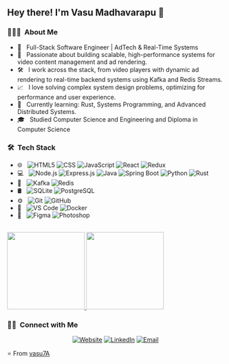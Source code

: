 <h2> Hey there! I'm Vasu Madhavarapu 👋</h2>

<h3> 👨🏻‍💻 &nbsp;About Me </h3>

- 🎯 &nbsp; Full-Stack Software Engineer | AdTech & Real-Time Systems
- 🧠 &nbsp; Passionate about building scalable, high-performance systems for video content management and ad rendering.
- 🛠️ &nbsp; I work across the stack, from video players with dynamic ad rendering to real-time backend systems using Kafka and Redis Streams.
- 📈 &nbsp; I love solving complex system design problems, optimizing for performance and user experience.
- 🌱 &nbsp; Currently learning: Rust, Systems Programming, and Advanced Distributed Systems.
- 🎓 &nbsp; Studied Computer Science and Engineering and Diploma in Computer Science

<h3> 🛠 &nbsp;Tech Stack</h3>

- 🌐 &nbsp;
  ![HTML5](https://img.shields.io/badge/-HTML5-333333?style=flat&logo=HTML5)
  ![CSS](https://img.shields.io/badge/-CSS-333333?style=flat&logo=CSS3&logoColor=1572B6)
  ![JavaScript](https://img.shields.io/badge/-JavaScript-333333?style=flat&logo=javascript)
  ![React](https://img.shields.io/badge/-React-333333?style=flat&logo=react)
  ![Redux](https://img.shields.io/badge/-Redux-333333?style=flat&logo=redux&logoColor=764ABC)
- 💻 &nbsp;
  ![Node.js](https://img.shields.io/badge/-Node.js-333333?style=flat&logo=node.js)
  ![Express.js](https://img.shields.io/badge/-Express.js-333333?style=flat&logo=express)
  ![Java](https://img.shields.io/badge/-Java-333333?style=flat&logo=Java&logoColor=007396)
  ![Spring Boot](https://img.shields.io/badge/-Spring%20Boot-333333?style=flat&logo=springboot)
  ![Python](https://img.shields.io/badge/-Python-333333?style=flat&logo=python)
  ![Rust](https://img.shields.io/badge/-Rust-333333?style=flat&logo=rust)
- 📡 &nbsp;
  ![Kafka](https://img.shields.io/badge/-Kafka-333333?style=flat&logo=apache-kafka)
  ![Redis](https://img.shields.io/badge/-Redis-333333?style=flat&logo=redis)
- 🛢 &nbsp;
  ![SQLite](https://img.shields.io/badge/-SQLite-333333?style=flat&logo=sqlite)
  ![PostgreSQL](https://img.shields.io/badge/-PostgreSQL-333333?style=flat&logo=postgresql)
- ⚙️ &nbsp;
  ![Git](https://img.shields.io/badge/-Git-333333?style=flat&logo=git)
  ![GitHub](https://img.shields.io/badge/-GitHub-333333?style=flat&logo=github)
- 🔧 &nbsp;
  ![VS Code](https://img.shields.io/badge/-VS%20Code-333333?style=flat&logo=visual-studio-code&logoColor=007ACC)
  ![Docker](https://img.shields.io/badge/-Docker-333333?style=flat&logo=docker&logoColor=007ACC)
- 🎨 &nbsp;
  ![Figma](https://img.shields.io/badge/-Figma-333333?style=flat&logo=figma)
  ![Photoshop](https://img.shields.io/badge/-Photoshop-333333?style=flat&logo=adobe-photoshop)

<br/>

<a href="https://github.com/vasu7A">
  <img height="180em" src="https://github-readme-stats.vercel.app/api?username=vasu7A&theme=buefy&show_icons=true" />
  <img height="180em" src="https://github-readme-stats.vercel.app/api/top-langs/?username=vasu7A&theme=buefy&layout=compact" />
</a>

<br/>

<h3> 🤝🏻 &nbsp;Connect with Me </h3>

<p align="center">
  <a href="https://vasuportfolio.vercel.app/"><img alt="Website" src="https://img.shields.io/badge/Website-vasuportfolio-blue?style=flat-square&logo=google-chrome"></a>
  <a href="https://www.linkedin.com/in/vasu-madhavarapu-80240714b/"><img alt="LinkedIn" src="https://img.shields.io/badge/LinkedIn-vasu%20madhavarapu%20-blue?style=flat-square&logo=linkedin"></a>
  <a href="mailto:vasumadhavarapu@gmail.com"><img alt="Email" src="https://img.shields.io/badge/Email-vasumadhavarapu@gmail.com-blue?style=flat-square&logo=gmail"></a>
</p>

⭐️ From [vasu7A](https://github.com/vasu7A)
